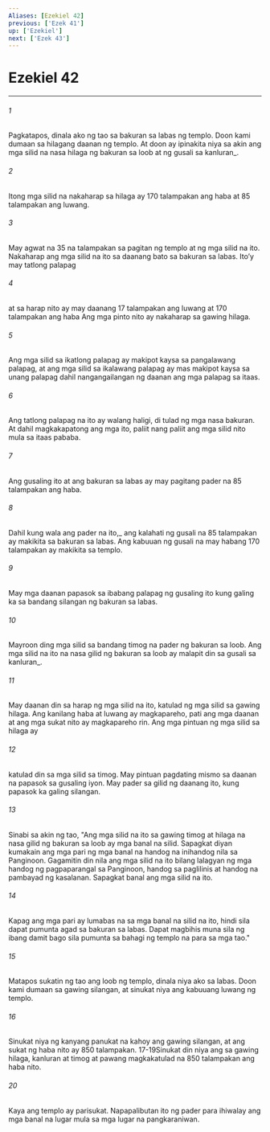 ```yaml
---
Aliases: [Ezekiel 42]
previous: ['Ezek 41']
up: ['Ezekiel']
next: ['Ezek 43']
---
```

# Ezekiel 42

***






















###### 1 










Pagkatapos, dinala ako ng tao sa bakuran sa labas ng templo. Doon kami dumaan sa hilagang daanan ng templo. At doon ay ipinakita niya sa akin ang mga silid na nasa hilaga ng bakuran sa loob at ng gusali sa kanluran_. 





















###### 2 










Itong mga silid na nakaharap sa hilaga ay 170 talampakan ang haba at 85 talampakan ang luwang. 





















###### 3 










May agwat na 35 na talampakan sa pagitan ng templo at ng mga silid na ito. Nakaharap ang mga silid na ito sa daanang bato sa bakuran sa labas. Itoʼy may tatlong palapag 





















###### 4 










at sa harap nito ay may daanang 17 talampakan ang luwang at 170 talampakan ang haba Ang mga pinto nito ay nakaharap sa gawing hilaga. 





















###### 5 










Ang mga silid sa ikatlong palapag ay makipot kaysa sa pangalawang palapag, at ang mga silid sa ikalawang palapag ay mas makipot kaysa sa unang palapag dahil nangangailangan ng daanan ang mga palapag sa itaas. 





















###### 6 










Ang tatlong palapag na ito ay walang haligi, di tulad ng mga nasa bakuran. At dahil magkakapatong ang mga ito, paliit nang paliit ang mga silid nito mula sa itaas pababa. 





















###### 7 










Ang gusaling ito at ang bakuran sa labas ay may pagitang pader na 85 talampakan ang haba. 





















###### 8 










Dahil kung wala ang pader na ito,_ ang kalahati ng gusali na 85 talampakan ay makikita sa bakuran sa labas. Ang kabuuan ng gusali na may habang 170 talampakan ay makikita sa templo. 





















###### 9 










May mga daanan papasok sa ibabang palapag ng gusaling ito kung galing ka sa bandang silangan ng bakuran sa labas. 





















###### 10 










Mayroon ding mga silid sa bandang timog na pader ng bakuran sa loob. Ang mga silid na ito na nasa gilid ng bakuran sa loob ay malapit din sa gusali sa kanluran_. 





















###### 11 










May daanan din sa harap ng mga silid na ito, katulad ng mga silid sa gawing hilaga. Ang kanilang haba at luwang ay magkapareho, pati ang mga daanan at ang mga sukat nito ay magkapareho rin. Ang mga pintuan ng mga silid sa hilaga ay 





















###### 12 










katulad din sa mga silid sa timog. May pintuan pagdating mismo sa daanan na papasok sa gusaling iyon. May pader sa gilid ng daanang ito, kung papasok ka galing silangan. 





















###### 13 










Sinabi sa akin ng tao, "Ang mga silid na ito sa gawing timog at hilaga na nasa gilid ng bakuran sa loob ay mga banal na silid. Sapagkat diyan kumakain ang mga pari ng mga banal na handog na inihandog nila sa Panginoon. Gagamitin din nila ang mga silid na ito bilang lalagyan ng mga handog ng pagpaparangal sa Panginoon, handog sa paglilinis at handog na pambayad ng kasalanan. Sapagkat banal ang mga silid na ito. 





















###### 14 










Kapag ang mga pari ay lumabas na sa mga banal na silid na ito, hindi sila dapat pumunta agad sa bakuran sa labas. Dapat magbihis muna sila ng ibang damit bago sila pumunta sa bahagi ng templo na para sa mga tao." 





















###### 15 










Matapos sukatin ng tao ang loob ng templo, dinala niya ako sa labas. Doon kami dumaan sa gawing silangan, at sinukat niya ang kabuuang luwang ng templo. 





















###### 16 










Sinukat niya ng kanyang panukat na kahoy ang gawing silangan, at ang sukat ng haba nito ay 850 talampakan. 17-19Sinukat din niya ang sa gawing hilaga, kanluran at timog at pawang magkakatulad na 850 talampakan ang haba nito. 





















###### 20 










Kaya ang templo ay parisukat. Napapalibutan ito ng pader para ihiwalay ang mga banal na lugar mula sa mga lugar na pangkaraniwan.

